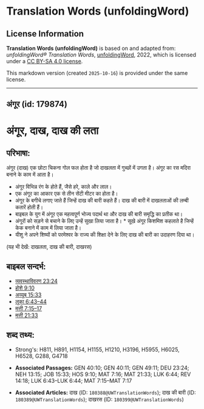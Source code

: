 # Translation Words (unfoldingWord)

## License Information

**Translation Words (unfoldingWord)** is based on and adapted from: _unfoldingWord® Translation Words_, [unfoldingWord](https://unfoldingword.org/utw), 2022, which is licensed under a [CC BY-SA 4.0 license](https://creativecommons.org/licenses/by-sa/4.0/legalcode.en).

This markdown version (created `2025-10-16`) is provided under the same license.



--------------------------------

## अंगूर (id: 179874)

अंगूर, दाख, दाख की लता
======================

परिभाषा:
--------

अंगूर (दाख) एक छोटा चिकना गोल फल होता है जो दाखलता में गुच्छों में उगता है। अंगूर का रस मदिरा बनाने के काम में आता है।

* अंगूर विभिन्न रंग के होते हैं, जैसे हरे, काले और लाल।
* एक अंगूर का आकार एक से तीन सेंटी मीटर का होता है।
* अंगूर के बगीचे लगाए जाते हैं जिन्हें दाख की बारी कहते हैं। दाख की बारी में दाखलताओं की लम्बी कतारें होती हैं।
* बाइबल के युग में अंगूर एक महत्वपूर्ण भोज्य पदार्थ था और दाख की बारी समृद्धि का प्रतीक था।
* अंगूरों को सड़ने से बचाने के लिए उन्हें सुखा लिया जाता है। \* सूखे अंगूर किशमिश कहलाते है जिन्हें केक बनाने में काम में लिया जाता है।
* यीशु ने अपने शिष्यों को परमेश्वर के राज्य की शिक्षा देने के लिए दाख की बारी का उदाहरण दिया था।

(यह भी देखें: दाखलता, दाख की बारी, दाखरस)

बाइबल सन्दर्भ:
--------------

* [व्यवस्थाविवरण 23:24](https://ref.ly/Deut23:24)
* [होशे 9:10](https://ref.ly/Hos9:10)
* [अय्यूब 15:33](https://ref.ly/Job15:33)
* [लूका 6:43–44](https://ref.ly/Luke6:43-Luke6:44)
* [मत्ती 7:15–17](https://ref.ly/Matt7:15-Matt7:17)
* [मत्ती 21:33](https://ref.ly/Matt21:33)

शब्द तथ्य:
----------

* Strong's: H811, H891, H1154, H1155, H1210, H3196, H5955, H6025, H6528, G288, G4718

* **Associated Passages:** GEN 40:10; GEN 40:11; GEN 49:11; DEU 23:24; NEH 13:15; JOB 15:33; HOS 9:10; MAT 7:16; MAT 21:33; LUK 6:44; REV 14:18; LUK 6:43–LUK 6:44; MAT 7:15–MAT 7:17
* **Associated Articles:** दाख (ID: `180388@UWTranslationWords`); दाख की बारी (ID: `180389@UWTranslationWords`); दाखरस (ID: `180399@UWTranslationWords`)

